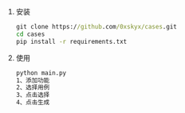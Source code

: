 1. 安装

   ```cmd
   git clone https://github.com/0xskyx/cases.git
   cd cases
   pip install -r requirements.txt
   ```

2. 使用

   ```html
   python main.py
   1、添加功能
   2、选择用例
   3、点击选择
   4、点击生成
   ```

